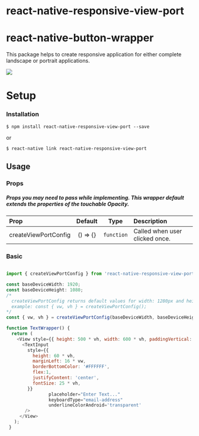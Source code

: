 # react-native-responsive-view-port


# react-native-button-wrapper

This package helps to create responsive application for either complete landscape or portrait applications.

![](button-wrapper.gif)

# Setup
### Installation

`$ npm install react-native-responsive-view-port --save`

or

`$ react-native link react-native-responsive-view-port`

## Usage

### Props   
##### Props you may need to pass while implementing. This wrapper default extends the properties of the touchable Opacity.

| Prop           |     Default     |   Type   | Description                                                                                                 |
| :------------- | :-------------: | :------: | :---------------------------------------------------------------------------------------------------------- |
| createViewPortConfig     |  () => {}  |  `function`  | Called when user clicked once.|

### Basic
```javascript

import { createViewPortConfig } from 'react-native-responsive-view-port';

const baseDeviceWidth: 1920;
const baseDeviceHeight: 1080;
/*
  createViewPortConfig returns default values for width: 1280px and height 800px
  example: const { vw, vh } = createViewPortConfig();
*/
const { vw, vh } = createViewPortConfig(baseDeviceWidth, baseDeviceHeight); 

function TextWrapper() {
  return (
    <View style={{ height: 500 * vh, width: 600 * vh, paddingVertical: 10 * vh, paddingHorizontal: 15 * vh }}>
      <TextInput
        style={{
          height: 60 * vh,
          marginLeft: 16 * vw,
          borderBottomColor: '#FFFFFF',
          flex:1,
          justifyContent: 'center',
          fontSize: 25 * vh,
        }}
				placeholder="Enter Text..."
				keyboardType="email-address"
				underlineColorAndroid='transparent'
       />
     </View>
   );
 }
```

